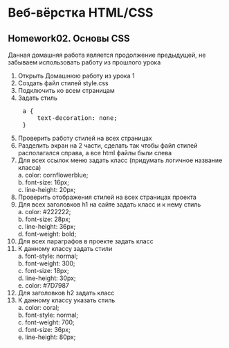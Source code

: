 # Веб-вёрстка HTML/CSS

## Homework02. Основы CSS

Данная домашняя работа является продолжение предыдущей, не забываем использовать работу из прошлого урока

1. Открыть Домашнюю работу из урока 1
2. Создать файл стилей style.css
3. Подключить ко всем страницам
4. Задать стиль
<pre>
    a {
        text-decoration: none;
    }
</pre>
5. Проверить работу стилей на всех страницах
6. Разделить экран на 2 части, сделать так чтобы файл стилей располагался справа, а все html файлы были слева
7. Для всех ссылок меню задать класс (придумать логичное название класса)<br>
   a. color: cornflowerblue;<br>
   b. font-size: 16px;<br>
   c. line-height: 20px;
8. Проверить отображения стилей на всех страницах проекта
9. Для всех заголовков h1 на сайте задать класс и к нему стиль<br>
   a. color: #222222;<br>
   b. font-size: 28px;<br>
   c. line-height: 36px;<br>
   d. font-weight: bold;
10. Для всех параграфов в проекте задать класс
11. К данному классу задать стили<br>
    a. font-style: normal;<br>
    b. font-weight: 300;<br>
    c. font-size: 18px;<br>
    d. line-height: 30px;<br>
    e. color: #7D7987
12. Для заголовков h2 задать класс
13. К данному классу указать стиль<br>
    a. color: coral;<br>
    b. font-style: normal;<br>
    c. font-weight: 700;<br>
    d. font-size: 36px;<br>
    e. line-height: 80px;

